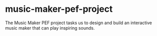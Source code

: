 # music-maker-pef-project
The Music Maker PEF project tasks us to design and build an interactive music maker that can play inspiring sounds.
